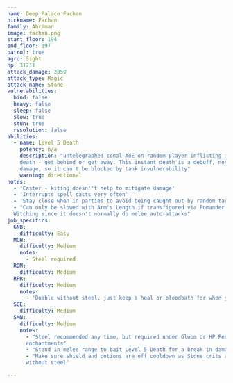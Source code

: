 ```yaml
---
name: Deep Palace Fachan
nickname: Fachan
family: Ahriman
image: fachan.png
start_floor: 194
end_floor: 197
patrol: true
agro: Sight
hp: 31211
attack_damage: 2859
attack_type: Magic
attack_name: Stone
vulnerabilities:
  bind: false
  heavy: false
  sleep: false
  slow: true
  stun: true
  resolution: false
abilities:
  - name: Level 5 Death
    potency: n/a
    description: "untelegraphed conal AoE on random player inflicting instant
    death - get behind or get away. This instant death is a debuff, not
    damage, so it can't be blocked by tank invulnerability"
    warning: directional
notes:
  - 'Caster - kiting doesn''t help to mitigate damage'
  - 'Interrupts spell casts very often'
  - 'Stay close when in parties to avoid being caught out by random targeting'
  - "Can only be slowed with Arm's Length if transfigured via Pomander of
  Witching since it doesn't normally do melee auto-attacks"
job_specifics:
  GNB:
    difficulty: Easy
  MCH:
    difficulty: Medium
    notes:
      - Steel required
  RDM:
    difficulty: Medium
  RPR:
    difficulty: Medium
    notes:
      - 'Doable without steel, just keep a heal or bloodbath for when you get low or get crit'
  SGE:
    difficulty: Medium
  SMN:
    difficulty: Medium
    notes:
      - "Steel recommended any time, but required under Gloom or HP Penalty
      enchantments"
      - "Stand in melee range to bait Level 5 Death for a break in damage"
      - "Make sure shield and potions are off cooldown as Stone crits are scary
      without steel"

---
```

